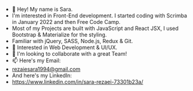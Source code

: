 - 👋 Hey! My name is Sara.
- I'm interested in Front-End development. I started coding with Scrimba in January 2022 and then Free Code Camp. 
- Most of my Projects are built with JavaScript and React JSX, I used Bootstrap & Materialize for the styling.
- Familiar with jQuery, SASS, Node.js, Redux & Git.
- 👀 Interested in Web Development & UI/UX.
- 💞️ I'm looking to collaborate with a great Team!
- 📫 Here's my Email:
- rezaiesara1994@gmail.com
- And here's my LinkedIn:
- https://www.linkedin.com/in/sara-rezaei-73301b23a/

